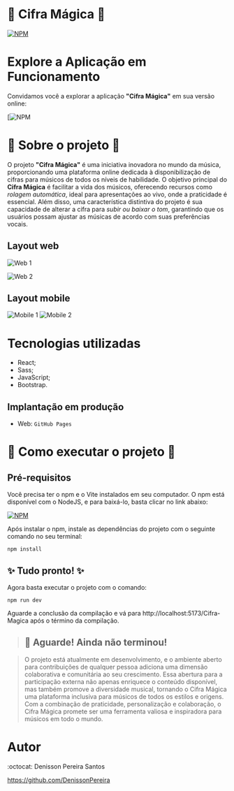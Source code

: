 # :musical_note: Cifra Mágica :musical_note:

[![NPM](https://img.shields.io/npm/l/react)](https://github.com/DenissonPereira/Cifra-Magica/blob/main/LICENSE) 

# Explore a Aplicação em Funcionamento

Convidamos você a explorar a aplicação **"Cifra Mágica"** em sua versão online: 

[![NPM](https://denissonpereira.github.io/Cifra-Magica/)

# :bookmark_tabs: Sobre o projeto :bookmark_tabs:

O projeto **"Cifra Mágica"** é uma iniciativa inovadora no mundo da música, proporcionando uma plataforma online dedicada à disponibilização de cifras para músicos de todos os níveis de habilidade. O objetivo principal do **Cifra Mágica** é facilitar a vida dos músicos, oferecendo recursos como *rolagem automática*, ideal para apresentações ao vivo, onde a praticidade é essencial. Além disso, uma característica distintiva do projeto é sua capacidade de alterar a cifra para *subir ou baixar o tom*, garantindo que os usuários possam ajustar as músicas de acordo com suas preferências vocais.

## Layout web
![Web 1](./public/music.gif) 

![Web 2](./public/web2.png) 

## Layout mobile
![Mobile 1](./public/mob1.jpg) ![Mobile 2](./public/mob2.jpg)

# Tecnologias utilizadas

- React;
- Sass;
- JavaScript;
- Bootstrap.

## Implantação em produção

- Web: `GitHub Pages`

# :rocket: Como executar o projeto :rocket:

## Pré-requisitos

Você precisa ter o npm e o Vite instalados em seu computador. O npm está disponível com o NodeJS, e para baixá-lo, basta clicar no link abaixo:

[![NPM](https://img.shields.io/badge/NodeJS-228B22)](https://nodejs.org/en)

Após instalar o npm, instale as dependências do projeto com o seguinte comando no seu terminal:

```
npm install
```

## :sparkles: Tudo pronto! :sparkles: 

Agora basta executar o projeto com o comando:

```
npm run dev
```

Aguarde a conclusão da compilação e vá para http://localhost:5173/Cifra-Magica após o término da compilação.

>## 🚨 Aguarde! Ainda não terminou!

>O projeto está atualmente em desenvolvimento, e o ambiente aberto para contribuições de qualquer pessoa adiciona uma dimensão colaborativa e comunitária ao seu crescimento. Essa abertura para a participação externa não apenas enriquece o conteúdo disponível, mas também promove a diversidade musical, tornando o Cifra Mágica uma plataforma inclusiva para músicos de todos os estilos e origens. Com a combinação de praticidade, personalização e colaboração, o Cifra Mágica promete ser uma ferramenta valiosa e inspiradora para músicos em todo o mundo.

# Autor

:octocat: Denisson Pereira Santos

https://github.com/DenissonPereira